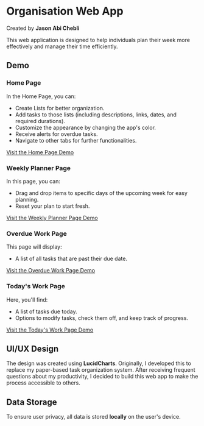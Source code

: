 # Organisation Web App

Created by **Jason Abi Chebli**

This web application is designed to help individuals plan their week more effectively and manage their time efficiently. 

## Demo

### Home Page
In the Home Page, you can:
- Create Lists for better organization.
- Add tasks to those lists (including descriptions, links, dates, and required durations).
- Customize the appearance by changing the app's color.
- Receive alerts for overdue tasks.
- Navigate to other tabs for further functionalities.

[Visit the Home Page Demo](https://jabichebli.github.io/weeklyPlanner/weeklyToDoList.html)

### Weekly Planner Page
In this page, you can:
- Drag and drop items to specific days of the upcoming week for easy planning.
- Reset your plan to start fresh.

[Visit the Weekly Planner Page Demo](https://jabichebli.github.io/weeklyPlanner/weeklyPlanner.html)

### Overdue Work Page
This page will display:
- A list of all tasks that are past their due date.

[Visit the Overdue Work Page Demo](https://jabichebli.github.io/weeklyPlanner/sectionItems.html)

### Today's Work Page
Here, you'll find:
- A list of tasks due today.
- Options to modify tasks, check them off, and keep track of progress.

[Visit the Today's Work Page Demo](https://jabichebli.github.io/weeklyPlanner/sectionItems.html)

## UI/UX Design

The design was created using **LucidCharts**. Originally, I developed this to replace my paper-based task organization system. After receiving frequent questions about my productivity, I decided to build this web app to make the process accessible to others.

## Data Storage

To ensure user privacy, all data is stored **locally** on the user's device.
